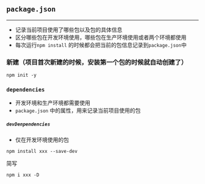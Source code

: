 ## `package.json`
---
* 记录当前项目使用了哪些包以及包的具体信息
* 区分哪些包在开发环境使用，哪些包在生产环境使用或者两个环境都使用
* 每次运行`npm install` 的时候都会把当前的包信息记录到`package.json`中

### 新建（项目首次新建的时候，安装第一个包的时候就自动创建了）
```
npm init -y
```
### `dependencies`
* 开发环境和生产环境都需要使用
* `package.json` 中的属性，用来记录当前项目使用的包
##### `devDenpendencies`
* 仅在开发环境使用的包
```
npm install xxx --save-dev
```
简写
```
npm i xxx -D
```